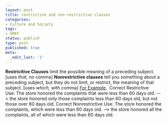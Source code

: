 ```yaml
---
layout: post
title: restrictive and non-restrictive clauses
categories:
- Culture and Society
tags:
- GMAT
status: publish
type: post
published: true
meta:
  _edit_last: '1'
---
```

**Restricitive Clauses** limit the possible meaning of a preceding subject. [uses _that,_ no comma] **Nonrestrictive clauses** tell you something about a preceding subject, but they do not limit, or restrict, the meaning of that subject. [uses _which,_ with comma] [For Example](http://www.kentlaw.edu/academics/lrw/grinker/LwtaClauses__Restrictive_and_Nonrest.htm),  Correct Restrictive Use: The store honored the complaints that were less than 60 days old. --> the store honored only those complaints less than 60 days old, but not those over 60 days old. Correct Nonrestrictive Use: The store honored the complaints, which were less than 60 days old. --> the store honored all the complaints, all of which were less than 60 days old.
